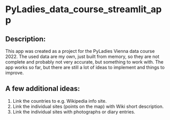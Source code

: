 # PyLadies_data_course_streamlit_app

## Description:
This app was created as a project for the PyLadies Vienna data course 2022. 
The used data are my own, just built from memory, so they are not complete and probably not very accurate, but something to work with.
The app works so far, but there are still a lot of ideas to implement and things to improve.

## A few additional ideas:
1. Link the countries to e.g. Wikipedia info site.
2. Link the individual sites (points on the map) with Wiki short description.
3. Link the individual sites with photographs or diary entries.

